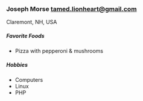 ### Joseph Morse <tamed.lionheart@gmail.com>
Claremont, NH, USA

##### Favorite Foods
- Pizza with pepperoni & mushrooms

##### Hobbies
- Computers
- Linux
- PHP

